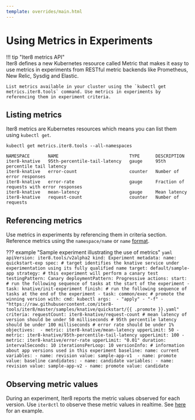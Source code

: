 ```yaml
---
template: overrides/main.html
---
```


# Using Metrics in Experiments

!!! tip "Iter8 metrics API"    
    Iter8 defines a new Kubernetes resource called Metric that makes it easy to use metrics in experiments from RESTful metric backends like Prometheus, New Relic, Sysdig and Elastic.

    List metrics available in your cluster using the `kubectl get metrics.iter8.tools` command. Use metrics in experiments by referencing them in experiment criteria.

## Listing metrics
Iter8 metrics are Kubernetes resources which means you can list them using `kubectl get`.

``` shell
kubectl get metrics.iter8.tools --all-namespaces
```

```shell
NAMESPACE       NAME                           TYPE      DESCRIPTION
iter8-knative   95th-percentile-tail-latency   gauge     95th percentile tail latency
iter8-knative   error-count                    counter   Number of error responses
iter8-knative   error-rate                     gauge     Fraction of requests with error responses
iter8-knative   mean-latency                   gauge     Mean latency
iter8-knative   request-count                  counter   Number of requests
```

## Referencing metrics

Use metrics in experiments by referencing them in criteria section. Reference metrics using the `namespace/name` or `name` [format](/reference/apispec/#criteria).

??? example "Sample experiment illustrating the use of metrics"
    ```yaml
    apiVersion: iter8.tools/v2alpha2
    kind: Experiment
    metadata:
      name: quickstart-exp
    spec:
      # target identifies the knative service under experimentation using its fully qualified name
      target: default/sample-app
      strategy:
        # this experiment will perform a canary test
        testingPattern: Canary
        deploymentPattern: Progressive
        actions:
          start: # run the following sequence of tasks at the start of the experiment
          - task: knative/init-experiment
          finish: # run the following sequence of tasks at the end of the experiment
          - task: common/exec # promote the winning version
            with:
              cmd: kubectl
              args: 
              - "apply"
              - "-f"
              - "https://raw.githubusercontent.com/iter8-tools/iter8/master/samples/knative/quickstart/{{ .promote }}.yaml"
      criteria:
        requestCount: iter8-knative/request-count
        # mean latency of version should be under 50 milliseconds
        # 95th percentile latency should be under 100 milliseconds
        # error rate should be under 1%
        objectives: 
        - metric: iter8-knative/mean-latency
          upperLimit: 50
        - metric: iter8-knative/95th-percentile-tail-latency
          upperLimit: 100
        - metric: iter8-knative/error-rate
          upperLimit: "0.01"
      duration:
        intervalSeconds: 10
        iterationsPerLoop: 10
      versionInfo:
        # information about app versions used in this experiment
        baseline:
          name: current
          variables:
          - name: revision
            value: sample-app-v1 
          - name: promote
            value: baseline
        candidates:
        - name: candidate
          variables:
          - name: revision
            value: sample-app-v2
          - name: promote
            value: candidate 
    ```

## Observing metric values

During an experiment, Iter8 reports the metric values observed for each version. Use `iter8ctl` to observe these metric values in realtime. See [here](/getting-started/quick-start/with-knative/#7-observe-experiment) for an example.